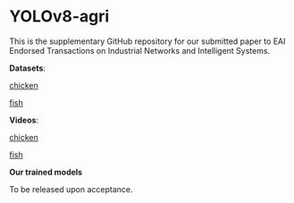 # YOLOv8-agri

This is the supplementary GitHub repository for our submitted paper to EAI Endorsed Transactions on Industrial Networks and Intelligent Systems.

**Datasets**:

[chicken](https://app.roboflow.com/dfki/chicken-6h00m/overview)

[fish](https://app.roboflow.com/dfki/fish-e375s/overview)

**Videos**:

[chicken](https://www.youtube.com/watch?v=70IqKloH-mw)

[fish](https://www.youtube.com/watch?v=Wm4Js_ZKrM0&t=64s)

**Our trained models**

To be released upon acceptance.
